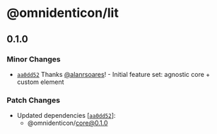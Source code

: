 # @omnidenticon/lit

## 0.1.0

### Minor Changes

- [`aa0dd52`](https://github.com/alanrsoares/omnidenticon/commit/aa0dd52df09cae5b3fe17e3f21188bea596a1106) Thanks [@alanrsoares](https://github.com/alanrsoares)! - Initial feature set: agnostic core + custom element

### Patch Changes

- Updated dependencies [[`aa0dd52`](https://github.com/alanrsoares/omnidenticon/commit/aa0dd52df09cae5b3fe17e3f21188bea596a1106)]:
  - @omnidenticon/core@0.1.0
